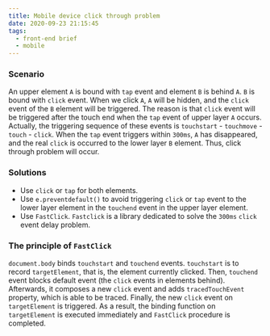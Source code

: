 ```yaml
---
title: Mobile device click through problem
date: 2020-09-23 21:15:45
tags:
  - front-end brief
  - mobile
---
```


### **Scenario**

An upper element `A` is bound with `tap` event and element `B` is behind `A`. `B` is bound with `click` event. When we click `A`, `A` will be hidden, and the `click` event of the `B` element will be triggered.
The reason is that `click` event will be triggered after the touch end when the `tap` event of upper layer `A` occurs. Actually, the triggering sequence of these events is `touchstart` - `touchmove` - `touch` - `click`. When the `tap` event triggers within `300ms`, `A` has disappeared, and the real `click` is occurred to the lower layer `B` element. Thus, click through problem will occur.

### **Solutions**

- Use `click` or `tap` for both elements.
- Use `e.preventdefault()` to avoid triggering `click` or `tap` event to the lower layer element in the `touchend` event in the upper layer element.
- Use `FastClick`. `Fastclick` is a library dedicated to solve the `300ms` `click` event delay problem.

### **The principle of `FastClick`**

`document.body` binds `touchstart` and `touchend` events. `touchstart` is to record `targetElement`, that is, the element currently clicked. Then, `touchend` event blocks default event (the `click` events in elements behind). Afterwards, it composes a new `click` event and adds `tracedTouchEvent` property, which is able to be traced. Finally, the new `click` event on `targetElement` is triggered. As a result, the binding function on `targetElement` is executed immediately and `FastClick` procedure is completed.
